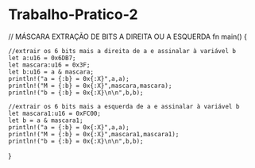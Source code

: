 # Trabalho-Pratico-2
// MÁSCARA EXTRAÇÃO DE BITS A DIREITA OU A ESQUERDA
fn main() {

    //extrair os 6 bits mais a direita de a e assinalar à variável b
    let a:u16 = 0x6DB7;
    let mascara:u16 = 0x3F;
    let b:u16 = a & mascara;
    println!("a = {:b} = 0x{:X}",a,a);
    println!("M = {:b} = 0x{:X}",mascara,mascara);
    println!("b = {:b} = 0x{:X}\n\n",b,b);
    
    //extrair os 6 bits mais a esquerda de a e assinalar à variável b
    let mascara1:u16 = 0xFC00;
    let b = a & mascara1;
    println!("a = {:b} = 0x{:X}",a,a);
    println!("M = {:b} = 0x{:X}",mascara1,mascara1);
    println!("b = {:b} = 0x{:X}\n\n",b,b);
}
